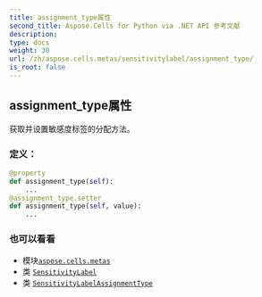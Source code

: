 ```yaml
---
title: assignment_type属性
second_title: Aspose.Cells for Python via .NET API 参考文献
description:
type: docs
weight: 30
url: /zh/aspose.cells.metas/sensitivitylabel/assignment_type/
is_root: false
---
```

## assignment_type属性

获取并设置敏感度标签的分配方法。
### 定义：
```python
@property
def assignment_type(self):
    ...
@assignment_type.setter
def assignment_type(self, value):
    ...
```

### 也可以看看
* 模块[`aspose.cells.metas`](../../)
* 类 [`SensitivityLabel`](/cells/python-net/zh/aspose.cells.metas/sensitivitylabel)
* 类 [`SensitivityLabelAssignmentType`](/cells/python-net/zh/aspose.cells.metas/sensitivitylabelassignmenttype)
